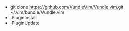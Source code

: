 * git clone https://github.com/VundleVim/Vundle.vim.git ~/.vim/bundle/Vundle.vim
* :PluginInstall
* :PluginUpdate
